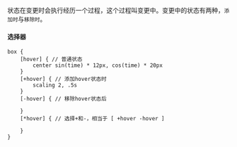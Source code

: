 状态在变更时会执行经历一个过程，这个过程叫变更中。变更中的状态有两种，`添加时`与`移除时`。

#### 选择器

```
box {
    [hover] { // 普通状态
        center sin(time) * 12px, cos(time) * 20px
    }
    [+hover] { // 添加hover状态时
    	scaling 2, .5s
    }
    [-hover] { // 移除hover状态后
        
    }
    [*hover] { // 选择+和-，相当于 [ +hover -hover ]
        
    }
}
```

